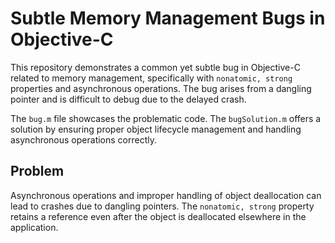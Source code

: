 # Subtle Memory Management Bugs in Objective-C

This repository demonstrates a common yet subtle bug in Objective-C related to memory management, specifically with `nonatomic, strong` properties and asynchronous operations.  The bug arises from a dangling pointer and is difficult to debug due to the delayed crash.

The `bug.m` file showcases the problematic code. The `bugSolution.m` offers a solution by ensuring proper object lifecycle management and handling asynchronous operations correctly.

## Problem

Asynchronous operations and improper handling of object deallocation can lead to crashes due to dangling pointers. The `nonatomic, strong` property retains a reference even after the object is deallocated elsewhere in the application.